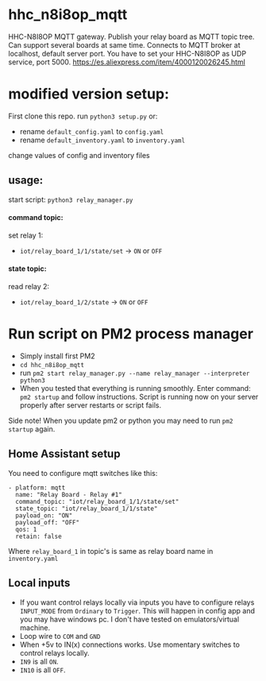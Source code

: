 # hhc_n8i8op_mqtt
HHC-N8I8OP MQTT gateway. Publish your relay board as MQTT topic tree. Can support several boards at same time. Connects to MQTT broker at localhost, default server port.
You have to set your HHC-N8I8OP as UDP service, port 5000.
https://es.aliexpress.com/item/4000120026245.html


# modified version setup:
First clone this repo.
run ``python3 setup.py`` or:
- rename ``default_config.yaml`` to ``config.yaml``
- rename ``default_inventory.yaml`` to ``inventory.yaml``

change values of config and inventory files


## usage:

start script: ``python3 relay_manager.py``



#### command topic:
set relay 1:
- ``iot/relay_board_1/1/state/set`` -> ``ON`` or ``OFF``


#### state topic:
read relay 2:
- ``iot/relay_board_1/2/state`` -> ``ON`` or ``OFF``


# Run script on PM2 process manager

- Simply install first PM2
- ``cd hhc_n8i8op_mqtt``
- run ``pm2 start relay_manager.py --name relay_manager --interpreter python3``
- When you tested that everything is running smoothly. Enter command: ``pm2 startup`` and follow instructions. Script is running now on your server properly after server restarts or script fails.

Side note! When you update pm2 or python you may need to run ``pm2 startup`` again.


## Home Assistant setup

You need to configure mqtt switches like this:
```
- platform: mqtt
  name: "Relay Board - Relay #1"
  command_topic: "iot/relay_board_1/1/state/set"
  state_topic: "iot/relay_board_1/1/state"
  payload_on: "ON"
  payload_off: "OFF"
  qos: 1
  retain: false
```

Where ``relay_board_1`` in topic's is same as relay board name in ``inventory.yaml``


## Local inputs

- If you want control relays locally via inputs you have to configure relays ``INPUT_MODE`` from ``Ordinary`` to ``Trigger``. This will happen in config app and you may have windows pc. I don't have tested on emulators/virtual machine.
- Loop wire to ``COM`` and ``GND``
- When +5v to IN(x) connections works. Use momentary switches to control relays locally.
- ``IN9`` is all ``ON``.
- ``IN10`` is all ``OFF``.
